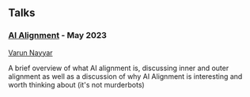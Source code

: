 ## Talks

### [AI Alignment](https://docs.google.com/presentation/d/1Tc0d5oT7JOjm8EuDlXfgyeC_Q37_rNo-hebKxU4s9gs/edit?usp=sharing) - May 2023

[Varun Nayyar](https://github.com/nayyarv)

A brief overview of what AI alignment is, discussing inner and outer alignment as well as a discussion of why AI Alignment is interesting and worth thinking about (it's not murderbots)